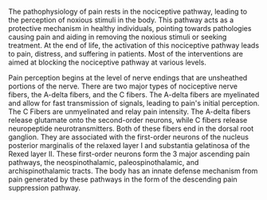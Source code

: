 The pathophysiology of pain rests in the nociceptive pathway, leading to the perception of noxious stimuli in the body. This pathway acts as a protective mechanism in healthy individuals, pointing towards pathologies causing pain and aiding in removing the noxious stimuli or seeking treatment. At the end of life, the activation of this nociceptive pathway leads to pain, distress, and suffering in patients. Most of the interventions are aimed at blocking the nociceptive pathway at various levels.

Pain perception begins at the level of nerve endings that are unsheathed portions of the nerve. There are two major types of nociceptive nerve fibers, the A-delta fibers, and the C fibers. The A-delta fibers are myelinated and allow for fast transmission of signals, leading to pain's initial perception. The C Fibers are unmyelinated and relay pain intensity. The A-delta fibers release glutamate onto the second-order neurons, while C fibers release neuropeptide neurotransmitters. Both of these fibers end in the dorsal root ganglion. They are associated with the first-order neurons of the nucleus posterior marginalis of the relaxed layer I and substantia gelatinosa of the Rexed layer II. These first-order neurons form the 3 major ascending pain pathways, the neospinothalamic, paleospinothalamic, and archispinothalamic tracts. The body has an innate defense mechanism from pain generated by these pathways in the form of the descending pain suppression pathway.